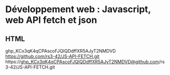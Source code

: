 # Développement web : Javascript, web API fetch et json
## HTML 
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
https://github.com/rs3-42/JS-API-FETCH.git
https://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@github.com/rs3-42/JS-API-FETCH.git
